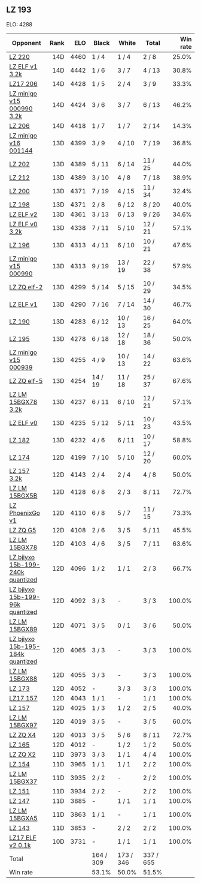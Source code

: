 ## LZ 193 ##

ELO: 4288

Opponent | Rank | ELO | Black | White | Total | Win rate
---------|-----:|----:|-------|-------|-------|-------:
[LZ 220](LZ%20220.md) | 14D | 4460 | 1 / 4 | 1 / 4 | 2 / 8 | 25.0%
[LZ ELF v1 3.2k](LZ%20ELF%20v1%203.2k.md) | 14D | 4442 | 1 / 6 | 3 / 7 | 4 / 13 | 30.8%
[LZ17 206](LZ17%20206.md) | 14D | 4428 | 1 / 5 | 2 / 4 | 3 / 9 | 33.3%
[LZ minigo v15 000990 3.2k](LZ%20minigo%20v15%20000990%203.2k.md) | 14D | 4424 | 3 / 6 | 3 / 7 | 6 / 13 | 46.2%
[LZ 206](LZ%20206.md) | 14D | 4418 | 1 / 7 | 1 / 7 | 2 / 14 | 14.3%
[LZ minigo v16 001144](LZ%20minigo%20v16%20001144.md) | 13D | 4399 | 3 / 9 | 4 / 10 | 7 / 19 | 36.8%
[LZ 202](LZ%20202.md) | 13D | 4389 | 5 / 11 | 6 / 14 | 11 / 25 | 44.0%
[LZ 212](LZ%20212.md) | 13D | 4389 | 3 / 10 | 4 / 8 | 7 / 18 | 38.9%
[LZ 200](LZ%20200.md) | 13D | 4371 | 7 / 19 | 4 / 15 | 11 / 34 | 32.4%
[LZ 198](LZ%20198.md) | 13D | 4371 | 2 / 8 | 6 / 12 | 8 / 20 | 40.0%
[LZ ELF v2](LZ%20ELF%20v2.md) | 13D | 4361 | 3 / 13 | 6 / 13 | 9 / 26 | 34.6%
[LZ ELF v0 3.2k](LZ%20ELF%20v0%203.2k.md) | 13D | 4338 | 7 / 11 | 5 / 10 | 12 / 21 | 57.1%
[LZ 196](LZ%20196.md) | 13D | 4313 | 4 / 11 | 6 / 10 | 10 / 21 | 47.6%
[LZ minigo v15 000990](LZ%20minigo%20v15%20000990.md) | 13D | 4313 | 9 / 19 | 13 / 19 | 22 / 38 | 57.9%
[LZ ZQ elf-2](LZ%20ZQ%20elf-2.md) | 13D | 4299 | 5 / 14 | 5 / 15 | 10 / 29 | 34.5%
[LZ ELF v1](LZ%20ELF%20v1.md) | 13D | 4290 | 7 / 16 | 7 / 14 | 14 / 30 | 46.7%
[LZ 190](LZ%20190.md) | 13D | 4283 | 6 / 12 | 10 / 13 | 16 / 25 | 64.0%
[LZ 195](LZ%20195.md) | 13D | 4278 | 6 / 18 | 12 / 18 | 18 / 36 | 50.0%
[LZ minigo v15 000939](LZ%20minigo%20v15%20000939.md) | 13D | 4255 | 4 / 9 | 10 / 13 | 14 / 22 | 63.6%
[LZ ZQ elf-5](LZ%20ZQ%20elf-5.md) | 13D | 4254 | 14 / 19 | 11 / 18 | 25 / 37 | 67.6%
[LZ LM 15BGX78 3.2k](LZ%20LM%2015BGX78%203.2k.md) | 13D | 4237 | 6 / 11 | 6 / 10 | 12 / 21 | 57.1%
[LZ ELF v0](LZ%20ELF%20v0.md) | 13D | 4235 | 5 / 12 | 5 / 11 | 10 / 23 | 43.5%
[LZ 182](LZ%20182.md) | 13D | 4232 | 4 / 6 | 6 / 11 | 10 / 17 | 58.8%
[LZ 174](LZ%20174.md) | 12D | 4199 | 7 / 10 | 5 / 10 | 12 / 20 | 60.0%
[LZ 157 3.2k](LZ%20157%203.2k.md) | 12D | 4143 | 2 / 4 | 2 / 4 | 4 / 8 | 50.0%
[LZ LM 15BGX5B](LZ%20LM%2015BGX5B.md) | 12D | 4128 | 6 / 8 | 2 / 3 | 8 / 11 | 72.7%
[LZ PhoenixGo v1](LZ%20PhoenixGo%20v1.md) | 12D | 4110 | 6 / 8 | 5 / 7 | 11 / 15 | 73.3%
[LZ ZQ G5](LZ%20ZQ%20G5.md) | 12D | 4108 | 2 / 6 | 3 / 5 | 5 / 11 | 45.5%
[LZ LM 15BGX78](LZ%20LM%2015BGX78.md) | 12D | 4103 | 4 / 6 | 3 / 5 | 7 / 11 | 63.6%
[LZ bjiyxo 15b-199-240k quantized](LZ%20bjiyxo%2015b-199-240k%20quantized.md) | 12D | 4096 | 1 / 2 | 1 / 1 | 2 / 3 | 66.7%
[LZ bjiyxo 15b-199-96k quantized](LZ%20bjiyxo%2015b-199-96k%20quantized.md) | 12D | 4092 | 3 / 3 | - | 3 / 3 | 100.0%
[LZ LM 15BGX89](LZ%20LM%2015BGX89.md) | 12D | 4071 | 3 / 5 | 0 / 1 | 3 / 6 | 50.0%
[LZ bjiyxo 15b-195-184k quantized](LZ%20bjiyxo%2015b-195-184k%20quantized.md) | 12D | 4065 | 3 / 3 | - | 3 / 3 | 100.0%
[LZ LM 15BGX88](LZ%20LM%2015BGX88.md) | 12D | 4055 | 3 / 3 | - | 3 / 3 | 100.0%
[LZ 173](LZ%20173.md) | 12D | 4052 | - | 3 / 3 | 3 / 3 | 100.0%
[LZ17 157](LZ17%20157.md) | 12D | 4043 | 1 / 1 | - | 1 / 1 | 100.0%
[LZ 157](LZ%20157.md) | 12D | 4025 | 1 / 3 | 1 / 2 | 2 / 5 | 40.0%
[LZ LM 15BGX97](LZ%20LM%2015BGX97.md) | 12D | 4019 | 3 / 5 | - | 3 / 5 | 60.0%
[LZ ZQ X4](LZ%20ZQ%20X4.md) | 12D | 4013 | 3 / 5 | 5 / 6 | 8 / 11 | 72.7%
[LZ 165](LZ%20165.md) | 12D | 4012 | - | 1 / 2 | 1 / 2 | 50.0%
[LZ ZQ X2](LZ%20ZQ%20X2.md) | 11D | 3973 | 3 / 3 | 1 / 1 | 4 / 4 | 100.0%
[LZ 154](LZ%20154.md) | 11D | 3965 | 1 / 1 | 1 / 1 | 2 / 2 | 100.0%
[LZ LM 15BGX37](LZ%20LM%2015BGX37.md) | 11D | 3935 | 2 / 2 | - | 2 / 2 | 100.0%
[LZ 151](LZ%20151.md) | 11D | 3934 | 2 / 2 | - | 2 / 2 | 100.0%
[LZ 147](LZ%20147.md) | 11D | 3885 | - | 1 / 1 | 1 / 1 | 100.0%
[LZ LM 15BGXA5](LZ%20LM%2015BGXA5.md) | 11D | 3863 | 1 / 1 | - | 1 / 1 | 100.0%
[LZ 143](LZ%20143.md) | 11D | 3853 | - | 2 / 2 | 2 / 2 | 100.0%
[LZ17 ELF v2 0.1k](LZ17%20ELF%20v2%200.1k.md) | 10D | 3731 | - | 1 / 1 | 1 / 1 | 100.0%
Total | | | 164 / 309 | 173 / 346 | 337 / 655 | 
Win rate| | | 53.1% | 50.0% | 51.5% | 

